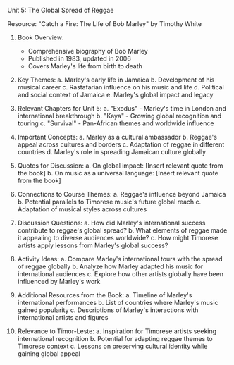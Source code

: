 Unit 5: The Global Spread of Reggae

Resource: "Catch a Fire: The Life of Bob Marley" by Timothy White

1. Book Overview:
   - Comprehensive biography of Bob Marley
   - Published in 1983, updated in 2006
   - Covers Marley's life from birth to death

2. Key Themes:
   a. Marley's early life in Jamaica
   b. Development of his musical career
   c. Rastafarian influence on his music and life
   d. Political and social context of Jamaica
   e. Marley's global impact and legacy

3. Relevant Chapters for Unit 5:
   a. "Exodus" - Marley's time in London and international breakthrough
   b. "Kaya" - Growing global recognition and touring
   c. "Survival" - Pan-African themes and worldwide influence

4. Important Concepts:
   a. Marley as a cultural ambassador
   b. Reggae's appeal across cultures and borders
   c. Adaptation of reggae in different countries
   d. Marley's role in spreading Jamaican culture globally

5. Quotes for Discussion:
   a. On global impact: [Insert relevant quote from the book]
   b. On music as a universal language: [Insert relevant quote from the book]

6. Connections to Course Themes:
   a. Reggae's influence beyond Jamaica
   b. Potential parallels to Timorese music's future global reach
   c. Adaptation of musical styles across cultures

7. Discussion Questions:
   a. How did Marley's international success contribute to reggae's global spread?
   b. What elements of reggae made it appealing to diverse audiences worldwide?
   c. How might Timorese artists apply lessons from Marley's global success?

8. Activity Ideas:
   a. Compare Marley's international tours with the spread of reggae globally
   b. Analyze how Marley adapted his music for international audiences
   c. Explore how other artists globally have been influenced by Marley's work

9. Additional Resources from the Book:
   a. Timeline of Marley's international performances
   b. List of countries where Marley's music gained popularity
   c. Descriptions of Marley's interactions with international artists and figures

10. Relevance to Timor-Leste:
    a. Inspiration for Timorese artists seeking international recognition
    b. Potential for adapting reggae themes to Timorese context
    c. Lessons on preserving cultural identity while gaining global appeal